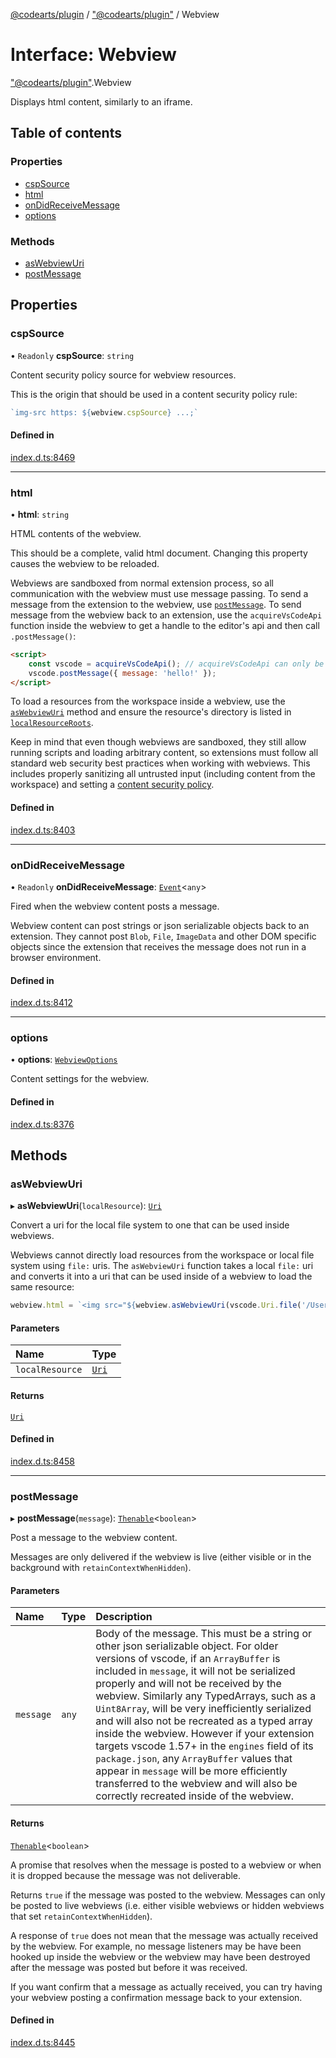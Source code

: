 [@codearts/plugin](../README.md) / ["@codearts/plugin"](../modules/_codearts_plugin_.md) / Webview

# Interface: Webview

["@codearts/plugin"](../modules/_codearts_plugin_.md).Webview

Displays html content, similarly to an iframe.

## Table of contents

### Properties

- [cspSource](codearts_plugin_.Webview.md#cspsource)
- [html](codearts_plugin_.Webview.md#html)
- [onDidReceiveMessage](codearts_plugin_.Webview.md#ondidreceivemessage)
- [options](codearts_plugin_.Webview.md#options)

### Methods

- [asWebviewUri](codearts_plugin_.Webview.md#aswebviewuri)
- [postMessage](codearts_plugin_.Webview.md#postmessage)

## Properties

### cspSource

• `Readonly` **cspSource**: `string`

Content security policy source for webview resources.

This is the origin that should be used in a content security policy rule:

```ts
`img-src https: ${webview.cspSource} ...;`
```

#### Defined in

[index.d.ts:8469](https://github.com/shuyaqian/cloudide-plugin-api/blob/3fbdd11/index.d.ts#L8469)

___

### html

• **html**: `string`

HTML contents of the webview.

This should be a complete, valid html document. Changing this property causes the webview to be reloaded.

Webviews are sandboxed from normal extension process, so all communication with the webview must use
message passing. To send a message from the extension to the webview, use [`postMessage`](codearts_plugin_.Webview.md#postmessage).
To send message from the webview back to an extension, use the `acquireVsCodeApi` function inside the webview
to get a handle to the editor's api and then call `.postMessage()`:

```html
<script>
    const vscode = acquireVsCodeApi(); // acquireVsCodeApi can only be invoked once
    vscode.postMessage({ message: 'hello!' });
</script>
```

To load a resources from the workspace inside a webview, use the [`asWebviewUri`](codearts_plugin_.Webview.md#aswebviewuri) method
and ensure the resource's directory is listed in [`localResourceRoots`](codearts_plugin_.WebviewOptions.md#localresourceroots).

Keep in mind that even though webviews are sandboxed, they still allow running scripts and loading arbitrary content,
so extensions must follow all standard web security best practices when working with webviews. This includes
properly sanitizing all untrusted input (including content from the workspace) and
setting a [content security policy](https://aka.ms/vscode-api-webview-csp).

#### Defined in

[index.d.ts:8403](https://github.com/shuyaqian/cloudide-plugin-api/blob/3fbdd11/index.d.ts#L8403)

___

### onDidReceiveMessage

• `Readonly` **onDidReceiveMessage**: [`Event`](codearts_plugin_.Event.md)<`any`\>

Fired when the webview content posts a message.

Webview content can post strings or json serializable objects back to an extension. They cannot
post `Blob`, `File`, `ImageData` and other DOM specific objects since the extension that receives the
message does not run in a browser environment.

#### Defined in

[index.d.ts:8412](https://github.com/shuyaqian/cloudide-plugin-api/blob/3fbdd11/index.d.ts#L8412)

___

### options

• **options**: [`WebviewOptions`](codearts_plugin_.WebviewOptions.md)

Content settings for the webview.

#### Defined in

[index.d.ts:8376](https://github.com/shuyaqian/cloudide-plugin-api/blob/3fbdd11/index.d.ts#L8376)

## Methods

### asWebviewUri

▸ **asWebviewUri**(`localResource`): [`Uri`](../classes/codearts_plugin_.Uri.md)

Convert a uri for the local file system to one that can be used inside webviews.

Webviews cannot directly load resources from the workspace or local file system using `file:` uris. The
`asWebviewUri` function takes a local `file:` uri and converts it into a uri that can be used inside of
a webview to load the same resource:

```ts
webview.html = `<img src="${webview.asWebviewUri(vscode.Uri.file('/Users/codey/workspace/cat.gif'))}">`
```

#### Parameters

| Name | Type |
| :------ | :------ |
| `localResource` | [`Uri`](../classes/codearts_plugin_.Uri.md) |

#### Returns

[`Uri`](../classes/codearts_plugin_.Uri.md)

#### Defined in

[index.d.ts:8458](https://github.com/shuyaqian/cloudide-plugin-api/blob/3fbdd11/index.d.ts#L8458)

___

### postMessage

▸ **postMessage**(`message`): [`Thenable`](Thenable.md)<`boolean`\>

Post a message to the webview content.

Messages are only delivered if the webview is live (either visible or in the
background with `retainContextWhenHidden`).

#### Parameters

| Name | Type | Description |
| :------ | :------ | :------ |
| `message` | `any` | Body of the message. This must be a string or other json serializable object.    For older versions of vscode, if an `ArrayBuffer` is included in `message`,   it will not be serialized properly and will not be received by the webview.   Similarly any TypedArrays, such as a `Uint8Array`, will be very inefficiently   serialized and will also not be recreated as a typed array inside the webview.    However if your extension targets vscode 1.57+ in the `engines` field of its   `package.json`, any `ArrayBuffer` values that appear in `message` will be more   efficiently transferred to the webview and will also be correctly recreated inside   of the webview. |

#### Returns

[`Thenable`](Thenable.md)<`boolean`\>

A promise that resolves when the message is posted to a webview or when it is
dropped because the message was not deliverable.

  Returns `true` if the message was posted to the webview. Messages can only be posted to
live webviews (i.e. either visible webviews or hidden webviews that set `retainContextWhenHidden`).

  A response of `true` does not mean that the message was actually received by the webview.
  For example, no message listeners may be have been hooked up inside the webview or the webview may
  have been destroyed after the message was posted but before it was received.

  If you want confirm that a message as actually received, you can try having your webview posting a
  confirmation message back to your extension.

#### Defined in

[index.d.ts:8445](https://github.com/shuyaqian/cloudide-plugin-api/blob/3fbdd11/index.d.ts#L8445)
